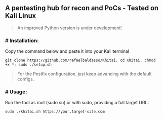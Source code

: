 ## A pentesting hub for recon and PoCs - Tested on Kali Linux

> An improved Python version is under development!
  
### # Installation:  
Copy the command below and paste it into your Kali terminal
```
git clone https://github.com/rafaelbaldasso/Khitai; cd Khitai; chmod +x *; sudo ./setup.sh
```
  
> For the Postfix configuration, just keep advancing with the default configs.  

### # Usage:  
Run the tool as root (sudo su) or with sudo, providing a full target URL:  
```
sudo ./khitai.sh https://your.target-site.com
```
